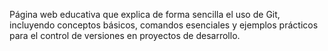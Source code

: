 Página web educativa que explica de forma sencilla el uso de Git, incluyendo conceptos básicos, comandos esenciales y ejemplos prácticos para el control de versiones en proyectos de desarrollo.